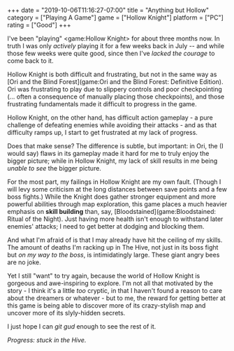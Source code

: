 +++
date = "2019-10-06T11:16:27-07:00"
title = "Anything but Hollow"
category = ["Playing A Game"]
game = ["Hollow Knight"]
platform = ["PC"]
rating = ["Good"]
+++

I've been "playing" <game:Hollow Knight> for about three months now.  In truth I was only <i>actively</i> playing it for a few weeks back in July -- and while those few weeks were quite good, since then I've <i>lacked the courage</i> to come back to it.

Hollow Knight is both difficult and frustrating, but not in the same way as [Ori and the Blind Forest](game:Ori and the Blind Forest: Definitive Edition).  Ori was frustrating to play due to slippery controls and poor checkpointing (... often a consequence of manually placing those checkpoints), and those frustrating fundamentals made it difficult to progress in the game.

Hollow Knight, on the other hand, has difficult action gameplay - a pure challenge of defeating enemies while avoiding their attacks - and as that difficulty ramps up, I start to get frustrated at my lack of progress.

Does that make sense?  The difference is subtle, but important: in Ori, the (I would say) flaws in its gameplay made it hard for me to truly enjoy the bigger picture; while in Hollow Knight, my lack of skill results in me being <i>unable to see</i> the bigger picture.

For the most part, my failings in Hollow Knight are my own fault.  (Though I will levy some criticism at the long distances between save points and a few boss fights.)  While the Knight does gather stronger equipment and more powerful abilities through map exploration, this game places a much heavier emphasis on <b>skill building</b> than, say, [Bloodstained](game:Bloodstained: Ritual of the Night).  Just having more health isn't enough to withstand later enemies' attacks; I need to get better at dodging and blocking them.

And what I'm afraid of is that I may already have hit the ceiling of my skills.  The amount of deaths I'm racking up in The Hive, not just in its boss fight but <i>on my way to the boss</i>, is intimidatingly large.  These giant angry bees are no joke.

Yet I still "want" to try again, because the world of Hollow Knight is gorgeous and awe-inspiring to explore.  I'm not all that motivated by the story - I think it's a little <i>too</i> cryptic, in that I haven't found a reason to care about the dreamers or whatever - but to me, the reward for getting better at this game is being able to discover more of its crazy-stylish map and uncover more of its slyly-hidden secrets.

I just hope I can <i>git gud</i> enough to see the rest of it.

<i>Progress: stuck in the Hive.</i>

